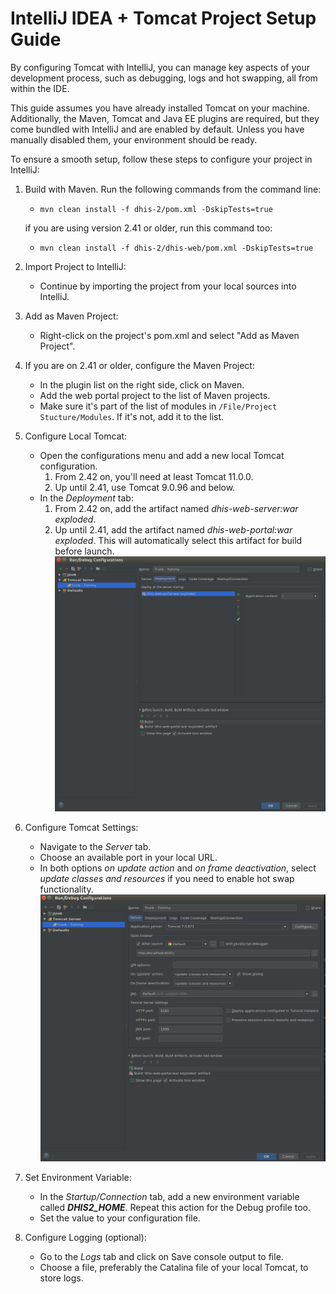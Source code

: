 # IntelliJ IDEA + Tomcat Project Setup Guide

By configuring Tomcat with IntelliJ, you can manage key aspects of your development process, such as debugging, logs and hot swapping, all from within the IDE.

This guide assumes you have already installed Tomcat on your machine. 
Additionally, the Maven, Tomcat and Java EE plugins are required, but they come bundled with IntelliJ and are enabled by default. Unless you have manually disabled them, your environment should be ready.

To ensure a smooth setup, follow these steps to configure your project in IntelliJ:

1. Build with Maven. Run the following commands from the command line:
    - `mvn clean install -f dhis-2/pom.xml -DskipTests=true`

    if you are using version 2.41 or older, run this command too:
    - `mvn clean install -f dhis-2/dhis-web/pom.xml -DskipTests=true`

2. Import Project to IntelliJ:
    - Continue by importing the project from your local sources into IntelliJ.

3. Add as Maven Project:
    - Right-click on the project's pom.xml and select "Add as Maven Project".

4. If you are on 2.41 or older, configure the Maven Project:
    - In the plugin list on the right side, click on Maven.
    - Add the web portal project to the list of Maven projects.
    - Make sure it's part of the list of modules in `/File/Project Stucture/Modules`. If it's not, add it to the list.

5. Configure Local Tomcat:
    - Open the configurations menu and add a new local Tomcat configuration.
        1. From 2.42 on, you'll need at least Tomcat 11.0.0.
        2. Up until 2.41, use Tomcat 9.0.96 and below.
    - In the _Deployment_ tab:
        1. From 2.42 on, add the artifact named _dhis-web-server:war exploded_. 
        2. Up until 2.41, add the artifact named _dhis-web-portal:war exploded_. 
        This will automatically select this artifact for build before launch. 
![](resources/images/deploy.png)

6. Configure Tomcat Settings:
    - Navigate to the _Server_ tab.
    - Choose an available port in your local URL.
    - In both options _on update action_ and _on frame deactivation_, select _update classes and resources_ if you need to enable hot swap functionality.
![](resources/images/tomcat-setting.png)

7. Set Environment Variable:
    - In the _Startup/Connection_ tab, add a new environment variable called ***DHIS2_HOME***. Repeat this action for the Debug profile too.
    - Set the value to your configuration file.

8. Configure Logging (optional):
    - Go to the _Logs_ tab and click on Save console output to file.
    - Choose a file, preferably the Catalina file of your local Tomcat, to store logs.